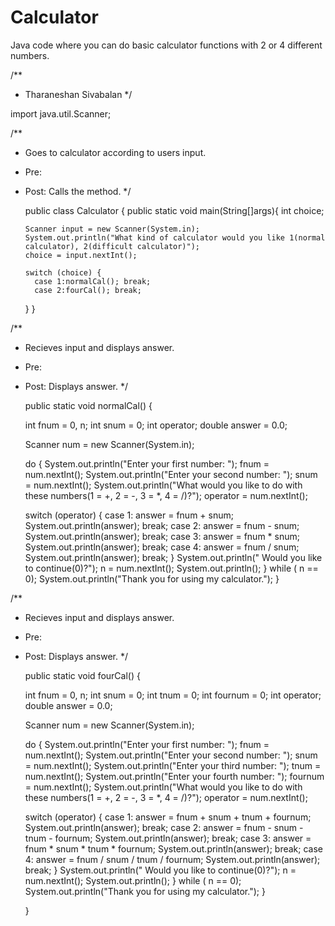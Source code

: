 # Calculator
Java code where you can do basic calculator functions with 2 or 4 different numbers. 

/**
 * Tharaneshan Sivabalan
 */

import java.util.Scanner;

/**
 * Goes to calculator according to users input.
 * Pre:
 * Post: Calls the method.
 */

    public class Calculator {
     public static void main(String[]args){
       int choice;
    
       Scanner input = new Scanner(System.in);
       System.out.println("What kind of calculator would you like 1(normal calculator), 2(difficult calculator)");
       choice = input.nextInt();
    
       switch (choice) {
         case 1:normalCal(); break;
         case 2:fourCal(); break;
     }
    }
  
/**
 * Recieves input and displays answer.
 * Pre:
 * Post: Displays answer.
 */
  
    public static void normalCal() {
    
      int fnum = 0, n;
      int snum = 0;
      int operator;
      double answer = 0.0;

      Scanner num = new Scanner(System.in);

      do {
      System.out.println("Enter your first number: ");
      fnum = num.nextInt();
      System.out.println("Enter your second number: ");
      snum = num.nextInt();
      System.out.println("What would you like to do with these numbers(1 = +, 2 = -, 3 = *, 4 = /)?");
      operator = num.nextInt();

      switch (operator) {
        case 1: answer = fnum + snum; 
          System.out.println(answer);
          break;
        case 2: answer = fnum - snum; 
          System.out.println(answer);
          break;
        case 3: answer = fnum * snum; 
          System.out.println(answer);
          break;
        case 4: answer = fnum / snum; 
          System.out.println(answer);
          break;
      }
      System.out.println(" Would you like to continue(0)?");
      n = num.nextInt();
      System.out.println();
      } while ( n == 0); 
        System.out.println("Thank you for using my calculator.");
      }

/**
 * Recieves input and displays answer.
 * Pre:
 * Post: Displays answer.
 */
  
    public static void fourCal() {
    
      int fnum = 0, n;
      int snum = 0;
      int tnum = 0;
      int fournum = 0;
      int operator;
      double answer = 0.0;

      Scanner num = new Scanner(System.in);

      do {
      System.out.println("Enter your first number: ");
      fnum = num.nextInt();
      System.out.println("Enter your second number: ");
      snum = num.nextInt();
      System.out.println("Enter your third number: ");
      tnum = num.nextInt();
      System.out.println("Enter your fourth number: ");
      fournum = num.nextInt();
      System.out.println("What would you like to do with these numbers(1 = +, 2 = -, 3 = *, 4 = /)?");
      operator = num.nextInt();

      switch (operator) {
        case 1: answer = fnum + snum + tnum + fournum; 
          System.out.println(answer);
          break;
        case 2: answer = fnum - snum - tnum - fournum; 
          System.out.println(answer);
          break;
        case 3: answer = fnum * snum * tnum * fournum; 
          System.out.println(answer);
          break;
        case 4: answer = fnum / snum / tnum / fournum; 
          System.out.println(answer);
          break;
      }
      System.out.println(" Would you like to continue(0)?");
      n = num.nextInt();
      System.out.println();
      } while ( n == 0); 
        System.out.println("Thank you for using my calculator.");
      }

    }
